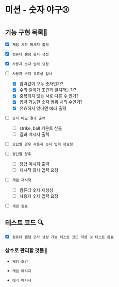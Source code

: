 # 미션 - 숫자 야구⚾

## 기능 구현 목록🎯

- [x] `게임 시작 메세지 출력`

- [x] `컴퓨터 랜덤 숫자 생성`

- [x] `사용자 숫자 입력 요청`

- [ ] `사용자 숫자 유효성 검사`

  - [x] 입력값이 모두 숫자인가?
  - [x] 수의 길이가 조건과 일치하는가?
  - [x] 중복되지 않는 서로 다른 수 인가?
  - [x] 입력 가능한 숫자 범위 내의 수인가?
  - [x] 유효하지 않다면 에러 출력

- [ ] `숫자 비교 결과 출력`

  - [ ] strike, ball 카운트 산출
  - [ ] 결과 메시지 출력

- [ ] `오답일 경우 사용자 숫자 입력 재요청`

- [ ] `정답일 경우`

  - [ ] 정답 메시지 출력
  - [ ] 재시작 의사 입력 요청

- [ ] `게임 재시작`

  - [ ] 컴퓨터 숫자 재생성
  - [ ] 사용자 숫자 입력 요청

- [ ] `게임 종료`

## 테스트 코드 🔍

- [x] `컴퓨터 랜덤 숫자 생성 기능 테스트 코드 작성 및 테스트 완료`

### 상수로 관리할 것들📝

- `게임 조건`

- `게임 메시지`

- `에러 메시지`
